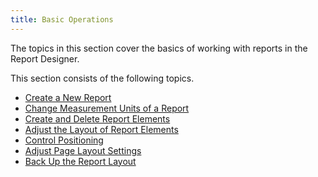 ```yaml
---
title: Basic Operations
---
```

The topics in this section cover the basics of working with reports in the Report Designer.

This section consists of the following topics.
* [Create a New Report](../../../../../interface-elements-for-desktop/articles/report-designer/report-designer-for-wpf/creating-reports/basic-operations/create-a-new-report.md)
* [Change Measurement Units of a Report](../../../../../interface-elements-for-desktop/articles/report-designer/report-designer-for-wpf/creating-reports/basic-operations/change-measurement-units-of-a-report.md)
* [Create and Delete Report Elements](../../../../../interface-elements-for-desktop/articles/report-designer/report-designer-for-wpf/creating-reports/basic-operations/create-and-delete-report-elements.md)
* [Adjust the Layout of Report Elements](../../../../../interface-elements-for-desktop/articles/report-designer/report-designer-for-wpf/creating-reports/basic-operations/adjust-the-layout-of-report-elements.md)
* [Control Positioning ](../../../../../interface-elements-for-desktop/articles/report-designer/report-designer-for-wpf/creating-reports/basic-operations/control-positioning-.md)
* [Adjust Page Layout Settings](../../../../../interface-elements-for-desktop/articles/report-designer/report-designer-for-wpf/creating-reports/basic-operations/adjust-page-layout-settings.md)
* [Back Up the Report Layout](../../../../../interface-elements-for-desktop/articles/report-designer/report-designer-for-wpf/creating-reports/basic-operations/back-up-the-report-layout.md)